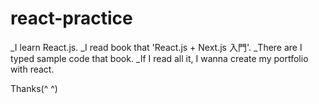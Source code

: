 # react-practice
_I learn React.js.
_I read book that 'React.js + Next.js 入門'.
_There are I typed sample code that book.
_If I read all it, I wanna create my portfolio with react.

Thanks(^ ^)